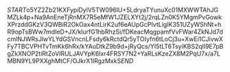 $START$o5YZ2Zb21KXFypiDylV5TW096lU+5LdryaTYunuXc01MXWWTAhJGMZLk4p+Na9AnEneTjRnMX7R5eMfW1JZELXYt2j/2rqLZn0K5YMgmPvGowkXPrzddGKzV3QWBiR2OkOax4ntLirK2uf6eAUpGcPIvtLigIK351UZyWShNt+hR9opTsBWw7mdIeD+JX/klurfG1hbRhzSi/fDKeacMqgpamfVvFWar4ZkNJd7dcmlNJWRsJlwYLYdGSVncnLFsdy6kRctdQr5yTOIyfn6tLoCj3u+XwEi1CJivwXFy7TBCVPHTvTmKk6hRx/kYAuDtkZ9b9d+jRyQcs/YI5tLT6TsyiKBS2qIl9E7pBgZkXNOP2tiRtZoVIRULJAVYpK6Ixr4FRSY7N2+YaRLsKzeZX8M2PqU7x/a7LMBN9YL9PXXghMtCF/OJkrX1IRgzMxkS$END$